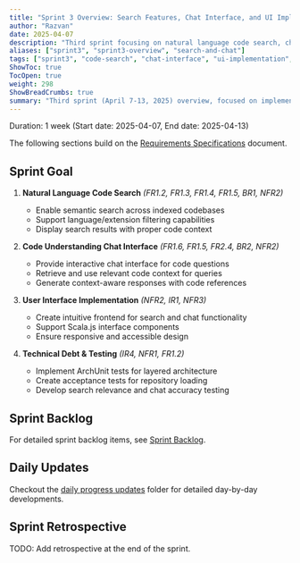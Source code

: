 ```yaml
---
title: "Sprint 3 Overview: Search Features, Chat Interface, and UI Implementation"
author: "Razvan"
date: 2025-04-07
description: "Third sprint focusing on natural language code search, chat interface, and responsive UI implementation"
aliases: ["sprint3", "sprint3-overview", "search-and-chat"]
tags: ["sprint3", "code-search", "chat-interface", "ui-implementation", "testing"]
ShowToc: true
TocOpen: true
weight: 298
ShowBreadCrumbs: true
summary: "Third sprint (April 7-13, 2025) overview, focused on implementing search features, chat interface, and responsive UI."
---
```



Duration: 1 week (Start date: 2025-04-07, End date: 2025-04-13)

The following sections build on the [Requirements Specifications](../../static/requirement-specifications.md) document.

## Sprint Goal

1. **Natural Language Code Search** *(FR1.2, FR1.3, FR1.4, FR1.5, BR1, NFR2)*
   - Enable semantic search across indexed codebases
   - Support language/extension filtering capabilities
   - Display search results with proper code context

2. **Code Understanding Chat Interface** *(FR1.6, FR1.5, FR2.4, BR2, NFR2)*
   - Provide interactive chat interface for code questions
   - Retrieve and use relevant code context for queries
   - Generate context-aware responses with code references

3. **User Interface Implementation** *(NFR2, IR1, NFR3)*
   - Create intuitive frontend for search and chat functionality
   - Support Scala.js interface components
   - Ensure responsive and accessible design

4. **Technical Debt & Testing** *(IR4, NFR1, FR1.2)*
   - Implement ArchUnit tests for layered architecture
   - Create acceptance tests for repository loading
   - Develop search relevance and chat accuracy testing

## Sprint Backlog

For detailed sprint backlog items, see [Sprint Backlog](./sprint_backlog.md).


## Daily Updates

Checkout the [daily progress updates](./daily_updates/) folder for detailed day-by-day developments.


## Sprint Retrospective

TODO: Add retrospective at the end of the sprint.
